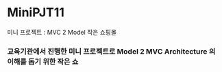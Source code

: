 # MiniPJT11
미니 프로젝트 : MVC 2 Model 작은 쇼핑몰

### 교육기관에서 진행한 미니 프로젝트로 Model 2 MVC Architecture 의 이해를 돕기 위한 작은 쇼
